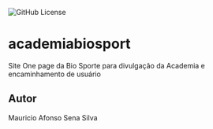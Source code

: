 ![GitHub License](https://img.shields.io/github/license/Mauri902/academiabiosport?style=plastic)

# academiabiosport
Site One page da Bio Sporte para divulgação da Academia e encaminhamento de usuário

## Autor
Mauricio Afonso Sena Silva

